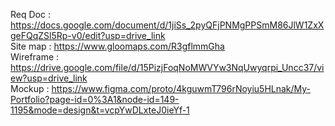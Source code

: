 Req Doc   : https://docs.google.com/document/d/1jiSs_2pyQFjPNMgPPSmM86JlW1ZxXgeFQqZSl5Rp-v0/edit?usp=drive_link <br>
Site map  : https://www.gloomaps.com/R3gflmmGha <br>
Wireframe : https://drive.google.com/file/d/15PizjFoqNoMWVYw3NqUwyqrpi_Uncc37/view?usp=drive_link <br>
Mockup    : https://www.figma.com/proto/4kguwmT796rNoyiu5HLnak/My-Portfolio?page-id=0%3A1&node-id=149-1195&mode=design&t=vcpYwDLxteJ0ieYf-1 <br>
